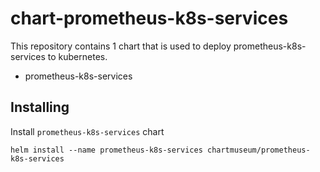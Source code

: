 # chart-prometheus-k8s-services
This repository contains 1 chart that is used to deploy prometheus-k8s-services to kubernetes.
- prometheus-k8s-services

## Installing
Install `prometheus-k8s-services` chart
```
helm install --name prometheus-k8s-services chartmuseum/prometheus-k8s-services
